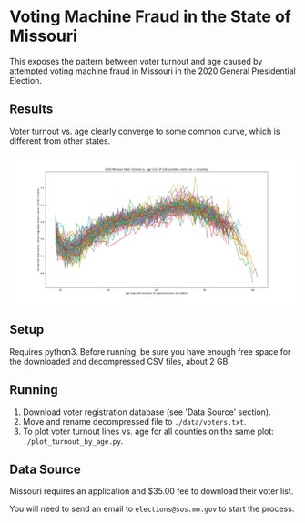 # Voting Machine Fraud in the State of Missouri

This exposes the pattern between voter turnout and age caused by attempted voting machine fraud in Missouri in the 2020 General Presidential Election.

## Results

Voter turnout vs. age clearly converge to some common curve, which is different from other states.

![alt text](plots/2020.png)

## Setup

Requires python3. Before running, be sure you have enough free space for the downloaded and decompressed CSV files, about 2 GB.

## Running

1. Download voter registration database (see 'Data Source' section).
2. Move and rename decompressed file to `./data/voters.txt`.
3. To plot voter turnout lines vs. age for all counties on the same plot: `./plot_turnout_by_age.py`.

## Data Source

Missouri requires an application and $35.00 fee to download their voter list.

You will need to send an email to `elections@sos.mo.gov` to start the process.
